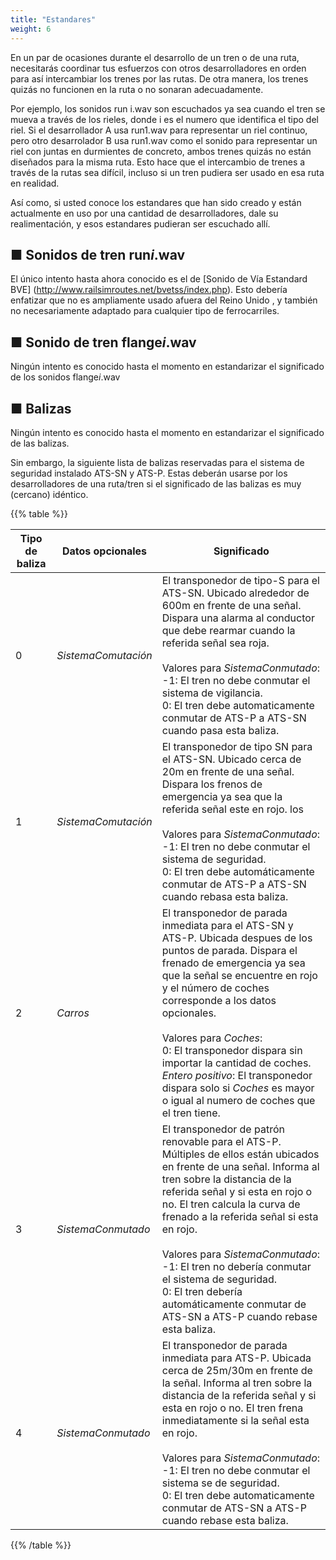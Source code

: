 ```yaml
---
title: "Estandares"
weight: 6
---
```


En un par de ocasiones durante el desarrollo de un tren o de una ruta, necesitarás coordinar tus esfuerzos con otros desarrolladores en orden para así intercambiar los trenes por las rutas. De otra manera, los trenes quizás no funcionen en la ruta o no sonaran adecuadamente.

Por ejemplo, los sonidos run i.wav son escuchados ya sea cuando el tren se mueva a través de los rieles, donde i es el numero que identifica el tipo del riel. Si el desarrollador A usa run1.wav para representar un riel continuo, pero otro desarrolador B usa run1.wav como el sonido para representar un riel con juntas en durmientes de concreto, ambos trenes quizás no están diseñados para la misma ruta. Esto hace que el intercambio de trenes a través de la rutas sea difícil, incluso si un tren pudiera ser usado en esa ruta en realidad.

Así como, si usted conoce los estandares que han sido creado y están actualmente en uso por una cantidad de desarrolladores, dale su realimentación, y esos estandares pudieran ser escuchado allí.

## ■ Sonidos de tren run*i*.wav

El único intento hasta ahora conocido es el de [Sonido de Vía Estandard BVE] (http://www.railsimroutes.net/bvetss/index.php). Esto debería enfatizar que no es ampliamente usado afuera del Reino Unido , y también no necesariamente adaptado para cualquier tipo de ferrocarriles.

## ■  Sonido de tren flange*i*.wav

Ningún intento es conocido hasta el momento en estandarizar el significado de los sonidos flange*i*.wav

## ■ Balizas

Ningún intento es conocido hasta el momento en estandarizar el significado de las balizas.

Sin embargo, la siguiente lista de balizas reservadas para el sistema de seguridad instalado ATS-SN y ATS-P. Estas deberán usarse por los desarrolladores de una ruta/tren si el significado de las balizas es muy (cercano) idéntico.

{{% table %}}

| Tipo de baliza | Datos opcionales  | Significado                                                      |
| ----------- | -------------- | ------------------------------------------------------------ |
| 0           | *SistemaComutación* | El transponedor de tipo-S para el ATS-SN. Ubicado alrededor de 600m en frente de una señal. Dispara una alarma al conductor que debe rearmar cuando la referida señal sea roja.<br /><br /> Valores para *SistemaConmutado*: <br /> -1: El tren no debe conmutar el sistema de vigilancia. <br />0: El tren debe automaticamente conmutar de ATS-P a ATS-SN cuando pasa esta baliza. |
| 1           | *SistemaComutación* | El transponedor de tipo SN para el ATS-SN. Ubicado cerca de 20m en frente de una señal. Dispara los frenos de emergencia ya sea que la referida señal este en rojo. los  <br /><br /> Valores para *SistemaConmutado*:<br />-1: El tren no debe conmutar el sistema de seguridad.<br /> 0: El tren debe automáticamente conmutar de ATS-P a ATS-SN cuando rebasa esta baliza.  |
| 2           | *Carros*         | El transponedor de parada inmediata para el ATS-SN y ATS-P. Ubicada despues de los puntos de parada. Dispara el frenado de emergencia ya sea que la señal se encuentre en rojo y el número de coches corresponde a los datos opcionales. <br /><br />Valores para *Coches*:<br />0: El transponedor dispara sin importar la cantidad de coches.<br /> *Entero positivo*: El transponedor dispara solo si *Coches* es mayor o igual al numero de coches que el tren tiene. |
| 3           | *SistemaConmutado* | El transponedor de patrón renovable para el ATS-P. Múltiples de ellos están ubicados en frente de una señal. Informa al tren sobre la distancia de la referida señal y si esta en rojo o no. El tren calcula la curva de frenado a la referida señal si esta en rojo.<br /><br />Valores para *SistemaConmutado*: <br />-1: El tren no debería conmutar el sistema de seguridad.<br />0: El tren debería automáticamente conmutar de ATS-SN a ATS-P cuando rebase esta baliza. |
| 4           | *SistemaConmutado* | El transponedor de parada inmediata para ATS-P. Ubicada cerca de 25m/30m en frente de la señal. Informa al tren sobre la distancia de la referida señal y si esta en rojo o no. El tren frena inmediatamente si la señal esta en rojo.<br /><br />Valores para *SistemaConmutado*: <br />-1: El tren no debe conmutar el sistema se de seguridad. <br />0: El tren debe automaticamente conmutar de ATS-SN a ATS-P cuando rebase esta baliza. |

{{% /table %}}